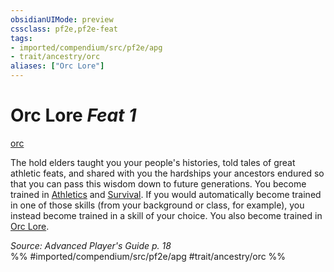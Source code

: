 ```yaml
---
obsidianUIMode: preview
cssclass: pf2e,pf2e-feat
tags:
- imported/compendium/src/pf2e/apg
- trait/ancestry/orc
aliases: ["Orc Lore"]
---
```

# Orc Lore  *Feat 1*  
[orc](orc.md)  


The hold elders taught you your people's histories, told tales of great athletic feats, and shared with you the hardships your ancestors endured so that you can pass this wisdom down to future generations. You become trained in [Athletics](../skills.md#Athletics) and [Survival](../skills.md#Survival). If you would automatically become trained in one of those skills (from your background or class, for example), you instead become trained in a skill of your choice. You also become trained in [Orc Lore](../skills.md#Lore).

*Source: Advanced Player's Guide p. 18*  
%% #imported/compendium/src/pf2e/apg #trait/ancestry/orc %%